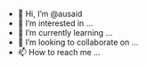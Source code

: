 - 👋 Hi, I’m @ausaid
- 👀 I’m interested in ...
- 🌱 I’m currently learning ...
- 💞️ I’m looking to collaborate on ...
- 📫 How to reach me ...

<!---
ausaid/ausaid is a ✨ special ✨ repository because its `README.md` (this file) appears on your GitHub profile.
You can click the Preview link to take a look at your changes.
--->
